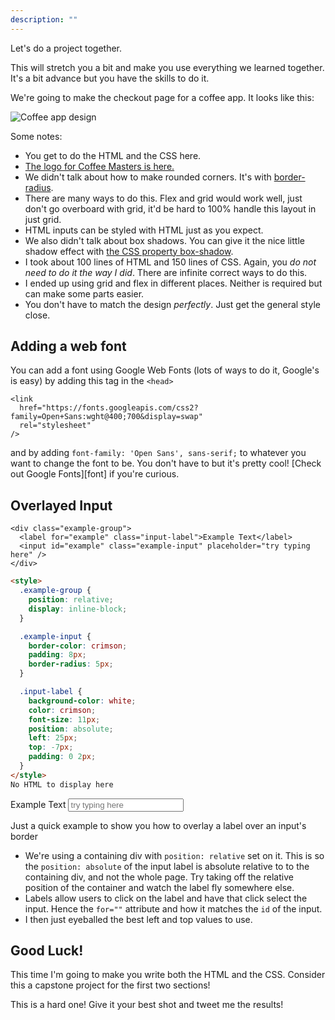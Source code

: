 ```yaml
---
description: ""
---
```


Let's do a project together.

This will stretch you a bit and make you use everything we learned together. It's a bit advance but you have the skills to do it.

We're going to make the checkout page for a coffee app. It looks like this:

![Coffee app design](/complete-intro-to-web-dev/images/coffee_masters.png)

Some notes:

- You get to do the HTML and the CSS here.
- [The logo for Coffee Masters is here.](/complete-intro-to-web-dev/images/coffee_masters_logo.png)
- We didn't talk about how to make rounded corners. It's with [border-radius][border-radius].
- There are many ways to do this. Flex and grid would work well, just don't go overboard with grid, it'd be hard to 100% handle this layout in just grid.
- HTML inputs can be styled with HTML just as you expect.
- We also didn't talk about box shadows. You can give it the nice little shadow effect with [the CSS property box-shadow][box-shadow].
- I took about 100 lines of HTML and 150 lines of CSS. Again, you _do not need to do it the way I did_. There are infinite correct ways to do this.
- I ended up using grid and flex in different places. Neither is required but can make some parts easier.
- You don't have to match the design _perfectly_. Just get the general style close.

## Adding a web font

You can add a font using Google Web Fonts (lots of ways to do it, Google's is easy) by adding this tag in the `<head>`

```display-html
<link
  href="https://fonts.googleapis.com/css2?family=Open+Sans:wght@400;700&display=swap"
  rel="stylesheet"
/>
```

and by adding `font-family: 'Open Sans', sans-serif;` to whatever you want to change the font to be. You don't have to but it's pretty cool! [Check out Google Fonts][font] if you're curious.

## Overlayed Input

```display-html
<div class="example-group">
  <label for="example" class="input-label">Example Text</label>
  <input id="example" class="example-input" placeholder="try typing here" />
</div>
```

```html
<style>
  .example-group {
    position: relative;
    display: inline-block;
  }

  .example-input {
    border-color: crimson;
    padding: 8px;
    border-radius: 5px;
  }

  .input-label {
    background-color: white;
    color: crimson;
    font-size: 11px;
    position: absolute;
    left: 25px;
    top: -7px;
    padding: 0 2px;
  }
</style>
No HTML to display here
```

<div class="example-group">
  <label for="example" class="input-label">Example Text</label>
  <input id="example" class="example-input" placeholder="try typing here" />
</div>

Just a quick example to show you how to overlay a label over an input's border

- We're using a containing div with `position: relative` set on it. This is so the `position: absolute` of the input label is absolute relative to to the containing div, and not the whole page. Try taking off the relative position of the container and watch the label fly somewhere else.
- Labels allow users to click on the label and have that click select the input. Hence the `for=""` attribute and how it matches the `id` of the input.
- I then just eyeballed the best left and top values to use.

## Good Luck!

This time I'm going to make you write both the HTML and the CSS. Consider this a capstone project for the first two sections!

This is a hard one! Give it your best shot and tweet me the results!

<!-- - [Here is my HTML (you'll need to view source)][html]
- [Here is my CSS][css] -->

[html]: https://bootcamp.vuecasts.ir/complete-intro-to-web-dev/project-files/coffee/index.html
[css]: https://bootcamp.vuecasts.ir/complete-intro-to-web-dev/project-files/coffee/style.css
[border-radius]: https://css-tricks.com/almanac/properties/b/border-radius/
[box-shadow]: https://css-tricks.com/almanac/properties/b/box-shadow/
[alex]: https://www.alexdanielson.com/
[fonts]: https://fonts.google.com/

